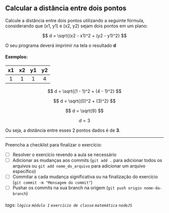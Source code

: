 ## Calcular a distância entre dois pontos

Calcule a distância entre dois pontos utilizando a seguinte fórmula, considerando que (x1, y1) e (x2, y2) sejam dois pontos em um plano:

$$ d = \sqrt{(x2 - x1)^2 + (y2 - y1)^2} $$

O seu programa deverá imprimir na tela o resultado **d**

#### Exemplos:

| x1  | x2  | y1  | y2  |
| :-: | :-: | :-: | :-: |
|  1  |  1  |  1  |  4  |

$$ d = \sqrt{(1 - 1)^2 + (4 - 1)^2} $$

$$ d = \sqrt{(0)^2 + (3)^2} $$

$$ d = \sqrt{9} $$

$$ d = 3 $$

Ou seja, a distância entre esses 2 pontos dados é de **3**.

---

Preencha a checklist para finalizar o exercício:

- [ ] Resolver o exercício revendo a aula se necessário
- [ ] Adicionar as mudanças aos commits (`git add .` para adicionar todos os arquivos ou `git add nome_do_arquivo` para adicionar um arquivo específico)
- [ ] Commitar a cada mudança significativa ou na finalização do exercício (`git commit -m "Mensagem do commit"`)
- [ ] Pushar os commits na sua branch na origem (`git push origin nome-da-branch`)

###### tags: `lógica` `módulo 1` `exercício de classe` `matemática` `nodeJS`
